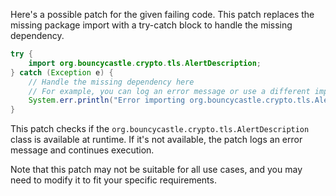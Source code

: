Here's a possible patch for the given failing code. This patch replaces the missing package import with a try-catch block to handle the missing dependency.

```java
try {
    import org.bouncycastle.crypto.tls.AlertDescription;
} catch (Exception e) {
    // Handle the missing dependency here
    // For example, you can log an error message or use a different implementation
    System.err.println("Error importing org.bouncycastle.crypto.tls.AlertDescription: " + e.getMessage());
}
```

This patch checks if the `org.bouncycastle.crypto.tls.AlertDescription` class is available at runtime. If it's not available, the patch logs an error message and continues execution.

Note that this patch may not be suitable for all use cases, and you may need to modify it to fit your specific requirements.